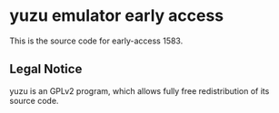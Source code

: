 yuzu emulator early access
=============

This is the source code for early-access 1583.

## Legal Notice

yuzu is an GPLv2 program, which allows fully free redistribution of its source code.